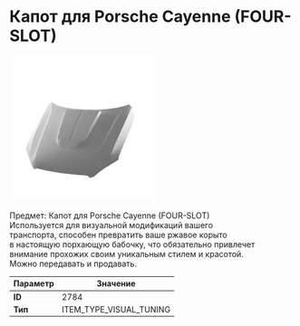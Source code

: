# Капот для Porsche Cayenne (FOUR-SLOT)

![Item Image](../img/2784.webp?raw=true)

Предмет: Капот для Porsche Cayenne (FOUR-SLOT)<br>Используется для визуальной модификаций вашего<br>транспорта, способен превратить ваше ржавое корыто<br>в настоящую порхающую бабочку, что обязательно привлечет<br>внимание прохожих своим уникальным стилем и красотой.<br>Можно передавать и продавать.


| Параметр | Значение |
|----------|----------|
| **ID** | 2784 |
| **Тип** | ITEM_TYPE_VISUAL_TUNING |

